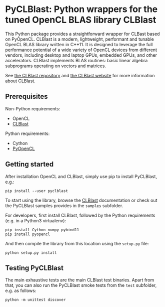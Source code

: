 
PyCLBlast: Python wrappers for the tuned OpenCL BLAS library CLBlast
================

This Python package provides a straightforward wrapper for CLBast based on PyOpenCL. CLBlast is a modern, lightweight, performant and tunable OpenCL BLAS library written in C++11. It is designed to leverage the full performance potential of a wide variety of OpenCL devices from different vendors, including desktop and laptop GPUs, embedded GPUs, and other accelerators. CLBlast implements BLAS routines: basic linear algebra subprograms operating on vectors and matrices.

See [the CLBlast repository](https://github.com/CNugteren/CLBlast) and [the CLBlast website](https://cnugteren.github.io/clblast) for more information about CLBlast.


Prerequisites
-------------

Non-Python requirements:

* OpenCL
* [CLBlast](https://github.com/CNugteren/CLBlast)

Python requirements:

* Cython
* [PyOpenCL](https://github.com/pyopencl/pyopencl/)


Getting started
-------------

After installation OpenCL and CLBlast, simply use pip to install PyCLBlast, e.g.:

    pip install --user pyclblast

To start using the library, browse the [CLBlast](https://github.com/CNugteren/CLBlast) documentation or check out the PyCLBlast samples provides in the `samples` subfolder.

For developers, first install CLBlast, followed by the Python requirements (e.g. in a Python3 virtualenv):

    pip install Cython numpy pybind11
    pip install pyopencl

And then compile the library from this location using the `setup.py` file:

    python setup.py install

Testing PyCLBlast
-------------

The main exhaustive tests are the main CLBlast test binaries. Apart from that, you can also run the PyCLBlast smoke tests from the `test` subfolder, e.g. as follows:

    python -m unittest discover
